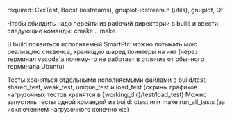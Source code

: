 required: CxxTest, Boost (iostreams), gnuplot-iostream.h (utils), gnuplot, Qt

Чтобы сбилдить надо перейти из рабочий директории в build и ввести следующие команды:
cmake ..
make

В build появиться исполняемый SmartPtr: можно потыкать мою реализцию сиквенса, хранящую шаред поинтеры на инт (через терминал vscode`а почему-то не работает в отличие от обычного терминала Ubuntu)

Тесты храняться отдельными исполняемыми файлами в build/test: shared_test, weak_test, unique_test и load_test (скрины графиков нагрузочных тестов хранятся в {working_dir}/test/load_test)
Можно запустить тесты одной командой из build: ctest или make run_all_tests (за исключением нагрузочного конечно же)
